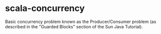 # scala-concurrency
Basic concurrency problem known as the  Producer/Consumer  problem (as described in the "Guarded Blocks" section of the Sun Java Tutorial).
